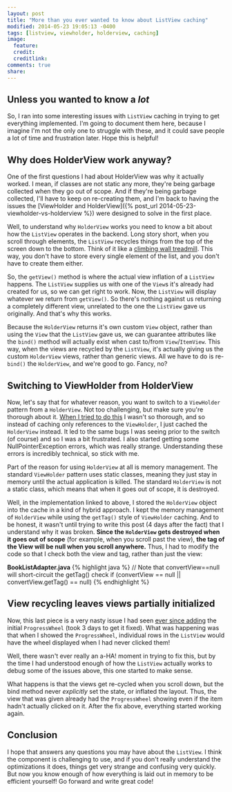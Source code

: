 ```yaml
---
layout: post
title: "More than you ever wanted to know about ListView caching"
modified: 2014-05-23 19:05:13 -0400
tags: [listview, viewholder, holderview, caching]
image:
  feature: 
  credit: 
  creditlink: 
comments: true
share: 
---
```

Unless you wanted to know a *lot*
---------------------------------

So, I ran into some interesting issues with `ListView` caching in trying to get everything implemented. I'm going to document them here, because I imagine I'm not the only one to struggle with these, and it could save people a lot of time and frustration later. Hope this is helpful!

Why does HolderView work anyway?
--------------------------------

One of the first questions I had about HolderView was why it actually worked. I mean, if classes are not static any more, they're being garbage collected when they go out of scope. And if they're being garbage collected, I'll have to keep on re-creating them, and I'm back to having the issues the [ViewHolder and HolderView]({% post_url 2014-05-23-viewholder-vs-holderview %}) were designed to solve in the first place.

Well, to understand why `HolderView` works you need to know a bit about how the `ListView` operates in the backend. Long story short, when you scroll through elements, the `ListView` recycles things from the top of the screen down to the bottom. Think of it like a [climbing wall treadmill](http://www.hammacher.com/Product/Default.aspx?sku=12219). This way, you don't have to store every single element of the list, and you don't have to create them either.

So, the `getView()` method is where the actual view inflation of a `ListView` happens. The `ListView` supplies us with one of the `View`s it's already had created for us, so we can get right to work. Now, the `ListView` will display whatever we return from `getView()`. So there's nothing against us returning a completely different view, unrelated to the one the `ListView` gave us originally. And that's why this works.

Because the `HolderView` returns it's own custom `View` object, rather than using the `View` that the `ListView` gave us, we can guarantee attributes like the `bind()` method will actually exist when cast to/from `View`/`ItemView`. This way, when the views are recycled by the `ListView`, it's actually giving us the custom `HolderView` views, rather than generic views. All we have to do is re-`bind()` the `HolderView`, and we're good to go. Fancy, no?

Switching to ViewHolder from HolderView
---------------------------------------
Now, let's say that for whatever reason, you want to switch to a `ViewHolder` pattern from a `HolderView`. Not too challenging, but make sure you're thorough about it. [When I tried to do this](https://github.com/MinimalBible/MinimalBible/commit/d664f12d0825201f64c755b2b6ecee26e2169e6b#diff-46af121991fccb227334e34062a21659L50) I wasn't so thorough, and so instead of caching only references to the `ViewHolder`, I just cached the `HolderView` instead. It led to the same bugs I was seeing prior to the switch (of course) and so I was a bit frustrated. I also started getting some NullPointerException errors, which was really strange. Understanding these errors is incredibly technical, so stick with me.

Part of the reason for using `HolderView` at all is memory management. The standard `ViewHolder` pattern uses static classes, meaning they just stay in memory until the actual application is killed. The standard `HolderView` is not a static class, which means that when it goes out of scope, it is destroyed.

Well, in the implementation linked to above, I stored the `HolderView` object into the cache in a kind of hybrid approach. I kept the memory management of `HolderView` while using the `getTag()` style of `ViewHolder` caching. And to be honest, it wasn't until trying to write this post (4 days after the fact) that I understand why it was broken. **Since the `HolderView` gets destroyed when it goes out of scope** (for example, when you scroll past the view), **the tag of the View will be null when you scroll anywhere.** Thus, I had to modify the code so that I check both the view and tag, rather than just the view:

**BookListAdapter.java**
{% highlight java %}
// Note that convertView==null will short-circuit the getTag() check
if (convertView == null || convertView.getTag() == null)
{% endhighlight %}

View recycling leaves views partially initialized
-------------------------------------------------

Now, this last piece is a very nasty issue I had seen [ever since adding](https://github.com/MinimalBible/MinimalBible/commit/b04d6c67ae0324cfaa12c3d17b2815fe08936658) the initial `ProgressWheel` (took 3 days to get it fixed). What was happening was that when I showed the `ProgressWheel`, individual rows in the `ListView` would have the wheel displayed when I had never clicked them!

Well, there wasn't ever really an a-HA! moment in trying to fix this, but by the time I had understood enough of how the `ListView` actually works to debug some of the issues above, this one started to make sense.

What happens is that the views get re-cycled when you scroll down, but the bind method never *explicitly* set the state, or inflated the layout. Thus, the view that was given already had the `ProgressWheel` showing even if the item hadn't actually clicked on it. After the fix above, everything started working again.

Conclusion
----------

I hope that answers any questions you may have about the `ListView`. I think the component is challenging to use, and if you don't really understand the optimizations it does, things get very strange and confusing very quickly. But now you know enough of how everything is laid out in memory to be efficient yourself! Go forward and write great code!

